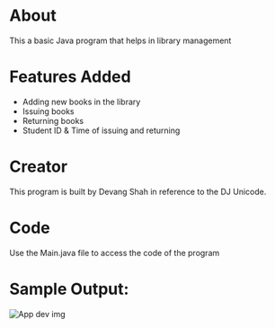 # About
This a basic Java program that helps in library management

# Features Added

* Adding new books in the library
* Issuing books
* Returning books
* Student ID & Time of issuing and returning

# Creator
This program is built by Devang Shah in reference to the DJ Unicode.

# Code
Use the Main.java file to access the code of the program

# Sample Output: 

![App dev img](https://user-images.githubusercontent.com/80088008/128591498-effbfe68-9aba-4ccb-bc60-bc134e3640c4.jpg)
